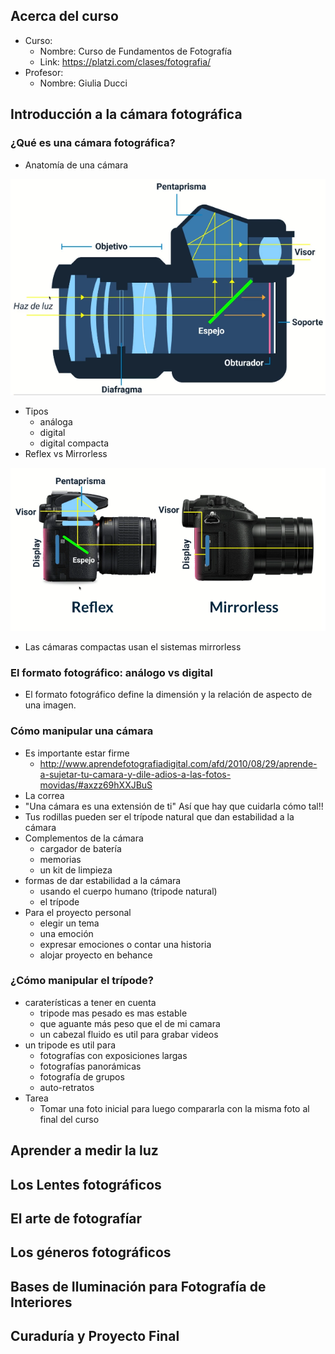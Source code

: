 
## Acerca del curso

* Curso: 
	* Nombre: Curso de Fundamentos de Fotografía
	* Link: https://platzi.com/clases/fotografia/
* Profesor: 
	* Nombre: Giulia Ducci

## Introducción a la cámara fotográfica

### ¿Qué es una cámara fotográfica?

* Anatomía de una cámara

![](img/anatomia-camara.png)

* Tipos
	* análoga
	* digital
	* digital compacta
* Reflex vs Mirrorless

![](img/reflex-mirrorless.png)

* Las cámaras compactas usan el sistemas mirrorless

### El formato fotográfico: análogo vs digital
* El formato fotográfico define la dimensión y la relación de aspecto de una imagen.

### Cómo manipular una cámara

* Es importante estar firme
	* http://www.aprendefotografiadigital.com/afd/2010/08/29/aprende-a-sujetar-tu-camara-y-dile-adios-a-las-fotos-movidas/#axzz69hXXJBuS
* La correa
* "Una cámara es una extensión de ti" Así que hay que cuidarla cómo tal!!
* Tus rodillas pueden ser el trípode natural que dan estabilidad a la cámara
* Complementos de la cámara
	* cargador de batería
	* memorias
	* un kit de limpieza
* formas de dar estabilidad a la cámara
	* usando el cuerpo humano (tripode natural)
	* el trípode
* Para el proyecto personal
	* elegir un tema
	* una emoción
	* expresar emociones o contar una historia	
	* alojar proyecto en behance

### ¿Cómo manipular el trípode?

* caraterísticas a tener en cuenta
	* tripode mas pesado es mas estable
	* que aguante más peso que el de mi camara
	* un cabezal fluido es util para grabar videos
* un tripode es util para 
	* fotografías con exposiciones largas
	* fotografías panorámicas
	* fotografía de grupos
	* auto-retratos
* Tarea
	* Tomar una foto inicial para luego compararla con la misma foto al final del curso

## Aprender a medir la luz

## Los Lentes fotográficos

## El arte de fotografíar

## Los géneros fotográficos

## Bases de Iluminación para Fotografía de Interiores

## Curaduría y Proyecto Final

